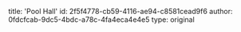 title: 'Pool Hall'
id: 2f5f4778-cb59-4116-ae94-c8581cead9f6
author: 0fdcfcab-9dc5-4bdc-a78c-4fa4eca4e4e5
type: original
